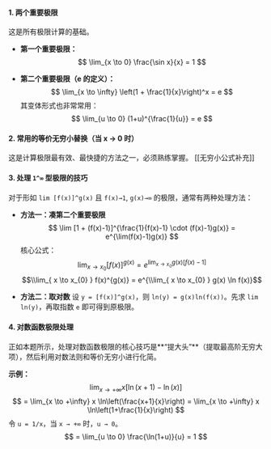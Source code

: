 #### **1. 两个重要极限**

这是所有极限计算的基础。

*   **第一个重要极限：**
    $$ \lim_{x \to 0} \frac{\sin x}{x} = 1 $$

*   **第二个重要极限（e 的定义）：**
    $$ \lim_{x \to \infty} \left(1 + \frac{1}{x}\right)^x = e $$
    其变体形式也非常常用：
    $$ \lim_{u \to 0} (1+u)^{\frac{1}{u}} = e $$

#### **2. 常用的等价无穷小替换（当 x → 0 时）**

这是计算极限最有效、最快捷的方法之一，必须熟练掌握。
[[无穷小公式补充]]
#### **3. 处理 `1^∞` 型极限的技巧**

对于形如 `lim [f(x)]^g(x)` 且 `f(x)→1`, `g(x)→∞` 的极限，通常有两种处理方法：

*   **方法一：凑第二个重要极限**
    $$ \lim [1 + (f(x)-1)]^{\frac{1}{f(x)-1} \cdot (f(x)-1)g(x)} = e^{\lim(f(x)-1)g(x)} $$
    核心公式：
    $$ \lim_{x \to x_0} [f(x)]^{g(x)} = e^{\lim_{x \to x_0} g(x)[f(x)-1]} $$
$$\\lim_{ x \to x_{0} }  f(x)^{g(x)} = e^{\\lim_{ x \to x_{0} }  g(x) \ln f(x)}$$

*   **方法二：取对数**
    设 `y = [f(x)]^g(x)`，则 `ln(y) = g(x)ln(f(x))`。先求 `lim ln(y)`，再取指数 `e` 即可得到原极限。

#### **4. 对数函数极限处理**

正如本题所示，处理对数函数极限的核心技巧是**“提大头”**（提取最高阶无穷大项），然后利用对数法则和等价无穷小进行化简。

**示例：**
$$ \lim_{x \to +\infty} x \left[ \ln(x+1) - \ln(x) \right] $$
$$ = \lim_{x \to +\infty} x \ln\left(\frac{x+1}{x}\right) = \lim_{x \to +\infty} x \ln\left(1+\frac{1}{x}\right) $$
令 `u = 1/x`，当 `x → +∞` 时，`u → 0`。
$$ = \lim_{u \to 0} \frac{\ln(1+u)}{u} = 1 $$